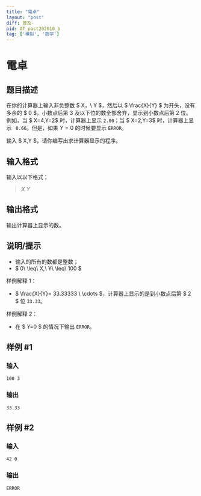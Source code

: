 ```yaml
---
title: "電卓"
layout: "post"
diff: 普及-
pid: AT_past202010_b
tag: ['模拟', '数学']
---
```


# 電卓

## 题目描述

在你的计算器上输入非负整数 $ X，\ Y $，然后以 $ \frac{X}{Y} $ 为开头，没有多余的 $ 0 $，小数点后第 $3$ 及以下位的数全部舍弃，显示到小数点后第 $2$ 位。例如，当 $ X=4,Y=2$ 时，计算器上显示  `2.00`；当 $ X=2,Y=3$ 时，计算器上显示 ` 0.66`。但是，如果 $Y=0$ 的时候要显示 `ERROR`。

输入 $ X,Y $，请你编写出求计算器显示的程序。

## 输入格式

输入以以下格式；

> $X$ $Y$

## 输出格式

输出计算器上显示的数。

## 说明/提示

- 输入的所有的数都是整数；
- $ 0\ \leq\ X,\ Y\ \leq\ 100 $

样例解释 $1$：

- $ \frac{X}{Y}= 33.33333 \ \cdots $，计算器上显示的是到小数点后第 $ 2 $ 位 `33.33`。

样例解释 $2$：

- 在 $ Y=0 $ 的情况下输出 `ERROR`。

## 样例 #1

### 输入

```
100 3
```

### 输出

```
33.33
```

## 样例 #2

### 输入

```
42 0
```

### 输出

```
ERROR
```

